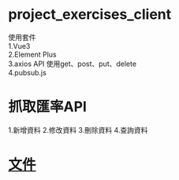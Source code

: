 # project_exercises_client
使用套件
<br>
1.Vue3
<br>
2.Element Plus
<br>
3.axios API
使用get、post、put、delete
<br>
4.pubsub.js

# 抓取匯率API
1.新增資料
2.修改資料
3.刪除資料
4.查詢資料

# [文件](https://github.com/LifanC/project_exercises_document)
